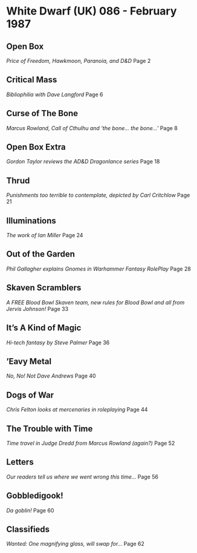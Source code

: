 # White Dwarf (UK) 086 - February 1987
## Open Box  
*Price of Freedom, Hawkmoon, Paranoia, and D&D*  Page 2

## Critical Mass  
*Bibliophilia with Dave Langford*  Page 6

## Curse of The Bone  
*Marcus Rowland, Call of Cthulhu and ‘the bone... the bone...’* Page 8

## Open Box Extra  
*Gordon Taylor reviews the AD&D Dragonlance series*  Page 18

## Thrud  
*Punishments too terrible to contemplate, depicted by Carl Critchlow*  Page 21

## Illuminations  
*The work of Ian Miller*  Page 24

## Out of the Garden  
*Phil Gallagher explains Gnomes in Warhammer Fantasy RolePlay*  Page 28

## Skaven Scramblers  
*A FREE Blood Bowl Skaven team, new rules for Blood Bowl and all from Jervis Johnson!*  Page 33

## It’s A Kind of Magic  
*Hi-tech fantasy by Steve Palmer*  Page 36

## ’Eavy Metal  
*No, No! Not Dave Andrews*  Page 40

## Dogs of War  
*Chris Felton looks at mercenaries in roleplaying*  Page 44

## The Trouble with Time  
*Time travel in Judge Dredd from Marcus Rowland (again?)*  Page 52

## Letters  
*Our readers tell us where we went wrong this time...*  Page 56

## Gobbledigook!  
*Da goblin!*  Page 60

## Classifieds  
*Wanted: One magnifying glass, will swap for...*  Page 62

